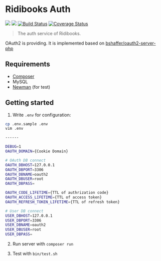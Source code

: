 # Ridibooks Auth
[![](https://images.microbadger.com/badges/version/ridibooks/auth.svg)](https://microbadger.com/images/ridibooks/auth "Get your own version badge on microbadger.com")
[![](https://images.microbadger.com/badges/image/ridibooks/auth.svg)](https://microbadger.com/images/ridibooks/auth "Get your own image badge on microbadger.com")
[![Build Status](https://travis-ci.org/ridibooks/auth.svg?branch=master)](https://travis-ci.org/ridibooks/auth?branch=master)
[![Coverage Status](https://coveralls.io/repos/github/ridibooks/auth/badge.svg?branch=master)](https://coveralls.io/github/ridibooks/auth?branch=master)

> The auth service of Ridibooks.

OAuth2 is providing. It is implemented based on [bshaffer/oauth2-server-php](https://github.com/bshaffer/oauth2-server-php)

## Requirements
- [Composer](https://getcomposer.org)
- MySQL
- [Newman](https://github.com/postmanlabs/newman) (for test)

## Getting started
1. Write `.env` for configuration:
```bash
cp .env.sample .env
vim .env

------

DEBUG=1
OAUTH_DOMAIN={Cookie Domain}

# OAuth DB connect
OAUTH_DBHOST=127.0.0.1
OAUTH_DBPORT=3306
OAUTH_DBNAME=oauth2
OAUTH_DBUSER=root
OAUTH_DBPASS=

OAUTH_CODE_LIFETIME={TTL of authrization code}
OAUTH_ACCESS_LIFETIME={TTL of access token}
OAUTH_REFRESH_TOKEN_LIFETIME={TTL of refresh token}

# User DB connect
USER_DBHOST=127.0.0.1
USER_DBPORT=3306
USER_DBNAME=oauth2
USER_DBUSER=root
USER_DBPASS=
```

2. Run server with `composer run`

3. Test with `bin/test.sh`
